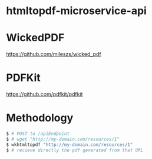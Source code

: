 # htmltopdf-microservice-api

# WickedPDF
https://github.com/mileszs/wicked_pdf

# PDFKit
https://github.com/pdfkit/pdfkit

# Methodology
```bash
$ # POST to /apiEndpoint
$ # wget "http://my-domain.com/resources/1"
$ wkhtmltopdf "http://my-domain.com/resources/1"
$ # recieve directly the pdf generated from that URL
```

